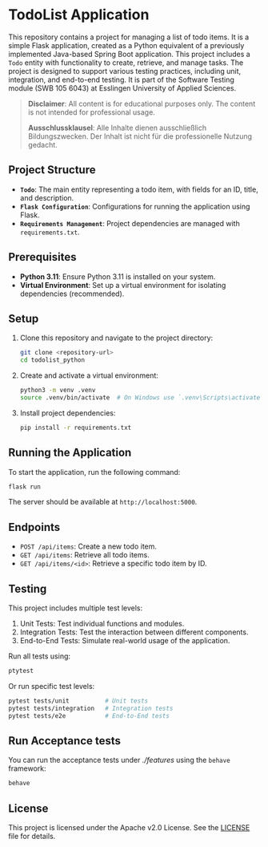# TodoList Application

This repository contains a project for managing a list of todo items. It is a simple Flask application, created as a Python equivalent of a previously implemented Java-based Spring Boot application. This project includes a `Todo` entity with functionality to create, retrieve, and manage tasks. The project is designed to support various testing practices, including unit, integration, and end-to-end testing. It is part of the Software Testing module (SWB 105 6043) at Esslingen University of Applied Sciences.

> **Disclaimer**: All content is for educational purposes only. The content is not intended for professional usage.
>
> **Ausschlussklausel**: Alle Inhalte dienen ausschließlich Bildungszwecken. Der Inhalt ist nicht für die professionelle Nutzung gedacht.

## Project Structure

- **`Todo`**: The main entity representing a todo item, with fields for an ID, title, and description.
- **`Flask Configuration`**: Configurations for running the application using Flask.
- **`Requirements Management`**: Project dependencies are managed with `requirements.txt`.

## Prerequisites

- **Python 3.11**: Ensure Python 3.11 is installed on your system.
- **Virtual Environment**: Set up a virtual environment for isolating dependencies (recommended).

## Setup

1. Clone this repository and navigate to the project directory:
    ```bash
    git clone <repository-url>
    cd todolist_python
    ```

2. Create and activate a virtual environment:
    ```bash
    python3 -m venv .venv
    source .venv/bin/activate  # On Windows use `.venv\Scripts\activate`
    ```

3. Install project dependencies:
    ```bash
    pip install -r requirements.txt
    ```

## Running the Application

To start the application, run the following command:
```bash
flask run
```
The server should be available at `http://localhost:5000`.

## Endpoints

* `POST /api/items`: Create a new todo item.
* `GET /api/items`: Retrieve all todo items.
* `GET /api/items/<id>`: Retrieve a specific todo item by ID.

## Testing

This project includes multiple test levels:

1. Unit Tests: Test individual functions and modules.
2. Integration Tests: Test the interaction between different components.
3. End-to-End Tests: Simulate real-world usage of the application.

Run all tests using:
```bash
ptytest
```

Or run specific test levels:
```bash
pytest tests/unit          # Unit tests
pytest tests/integration   # Integration tests
pytest tests/e2e           # End-to-End tests
```

## Run Acceptance tests

You can run the acceptance tests under *./features* using the `behave` framework:

```bash
behave
```

## License

This project is licensed under the Apache v2.0 License. See the [LICENSE](./LICENSE) file for details.